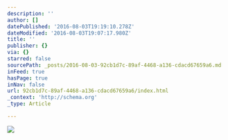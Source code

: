 ```yaml
---
description: ''
author: []
datePublished: '2016-08-03T19:19:10.278Z'
dateModified: '2016-08-03T19:07:17.980Z'
title: ''
publisher: {}
via: {}
starred: false
sourcePath: _posts/2016-08-03-92cb1d7c-89af-4468-a136-cdacd67659a6.md
inFeed: true
hasPage: true
inNav: false
url: 92cb1d7c-89af-4468-a136-cdacd67659a6/index.html
_context: 'http://schema.org'
_type: Article

---
```

![](https://the-grid-user-content.s3-us-west-2.amazonaws.com/b99bbc5b-a498-47db-a155-451597ee7e60.png)